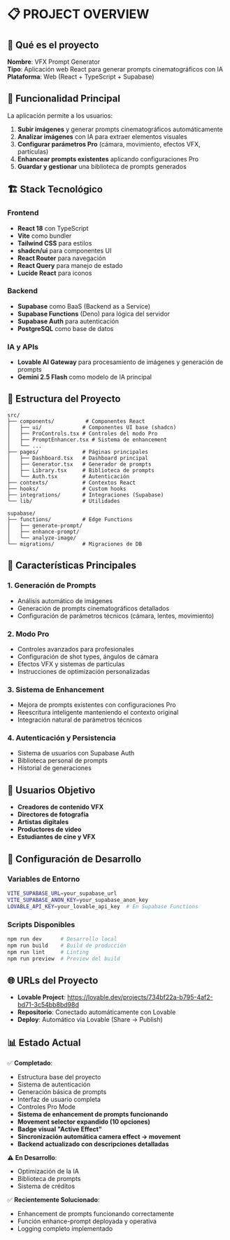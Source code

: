 # 📋 PROJECT OVERVIEW

## 🎯 Qué es el proyecto

**Nombre**: VFX Prompt Generator  
**Tipo**: Aplicación web React para generar prompts cinematográficos con IA  
**Plataforma**: Web (React + TypeScript + Supabase)

## 🚀 Funcionalidad Principal

La aplicación permite a los usuarios:

1. **Subir imágenes** y generar prompts cinematográficos automáticamente
2. **Analizar imágenes** con IA para extraer elementos visuales
3. **Configurar parámetros Pro** (cámara, movimiento, efectos VFX, partículas)
4. **Enhancear prompts existentes** aplicando configuraciones Pro
5. **Guardar y gestionar** una biblioteca de prompts generados

## 🏗️ Stack Tecnológico

### Frontend
- **React 18** con TypeScript
- **Vite** como bundler
- **Tailwind CSS** para estilos
- **shadcn/ui** para componentes UI
- **React Router** para navegación
- **React Query** para manejo de estado
- **Lucide React** para iconos

### Backend
- **Supabase** como BaaS (Backend as a Service)
- **Supabase Functions** (Deno) para lógica del servidor
- **Supabase Auth** para autenticación
- **PostgreSQL** como base de datos

### IA y APIs
- **Lovable AI Gateway** para procesamiento de imágenes y generación de prompts
- **Gemini 2.5 Flash** como modelo de IA principal

## 📁 Estructura del Proyecto

```
src/
├── components/          # Componentes React
│   ├── ui/             # Componentes UI base (shadcn)
│   ├── ProControls.tsx # Controles del modo Pro
│   ├── PromptEnhancer.tsx # Sistema de enhancement
│   └── ...
├── pages/              # Páginas principales
│   ├── Dashboard.tsx   # Dashboard principal
│   ├── Generator.tsx   # Generador de prompts
│   ├── Library.tsx     # Biblioteca de prompts
│   └── Auth.tsx        # Autenticación
├── contexts/           # Contextos React
├── hooks/              # Custom hooks
├── integrations/       # Integraciones (Supabase)
└── lib/                # Utilidades

supabase/
├── functions/          # Edge Functions
│   ├── generate-prompt/
│   ├── enhance-prompt/
│   └── analyze-image/
└── migrations/         # Migraciones de DB
```

## 🎨 Características Principales

### 1. Generación de Prompts
- Análisis automático de imágenes
- Generación de prompts cinematográficos detallados
- Configuración de parámetros técnicos (cámara, lentes, movimiento)

### 2. Modo Pro
- Controles avanzados para profesionales
- Configuración de shot types, ángulos de cámara
- Efectos VFX y sistemas de partículas
- Instrucciones de optimización personalizadas

### 3. Sistema de Enhancement
- Mejora de prompts existentes con configuraciones Pro
- Reescritura inteligente manteniendo el contexto original
- Integración natural de parámetros técnicos

### 4. Autenticación y Persistencia
- Sistema de usuarios con Supabase Auth
- Biblioteca personal de prompts
- Historial de generaciones

## 🎯 Usuarios Objetivo

- **Creadores de contenido VFX**
- **Directores de fotografía**
- **Artistas digitales**
- **Productores de video**
- **Estudiantes de cine y VFX**

## 🔧 Configuración de Desarrollo

### Variables de Entorno
```bash
VITE_SUPABASE_URL=your_supabase_url
VITE_SUPABASE_ANON_KEY=your_supabase_anon_key
LOVABLE_API_KEY=your_lovable_api_key  # En Supabase Functions
```

### Scripts Disponibles
```bash
npm run dev      # Desarrollo local
npm run build    # Build de producción
npm run lint     # Linting
npm run preview  # Preview del build
```

## 🌐 URLs del Proyecto

- **Lovable Project**: https://lovable.dev/projects/734bf22a-b795-4af2-bd71-3c54bb8bd98d
- **Repositorio**: Conectado automáticamente con Lovable
- **Deploy**: Automático via Lovable (Share -> Publish)

## 📊 Estado Actual

✅ **Completado**:
- Estructura base del proyecto
- Sistema de autenticación
- Generación básica de prompts
- Interfaz de usuario completa
- Controles Pro Mode
- **Sistema de enhancement de prompts funcionando**
- **Movement selector expandido (10 opciones)**
- **Badge visual "Active Effect"**
- **Sincronización automática camera effect → movement**
- **Backend actualizado con descripciones detalladas**

⚠️ **En Desarrollo**:
- Optimización de la IA
- Biblioteca de prompts
- Sistema de créditos

✅ **Recientemente Solucionado**:
- Enhancement de prompts funcionando correctamente
- Función enhance-prompt deployada y operativa
- Logging completo implementado